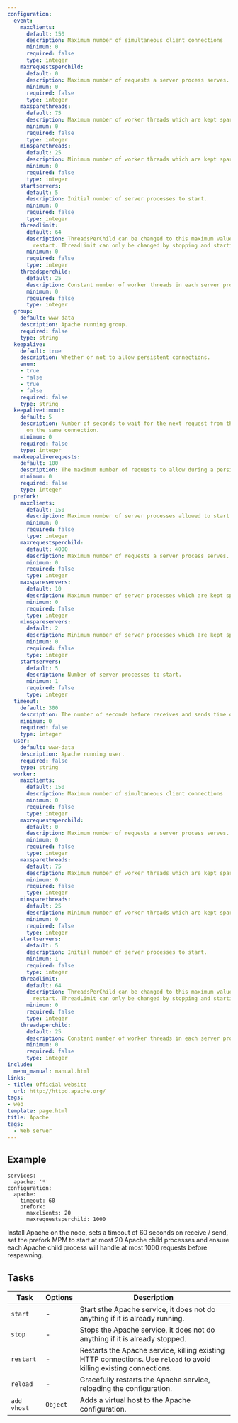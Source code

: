 ```yaml
---
configuration:
  event:
    maxclients:
      default: 150
      description: Maximum number of simultaneous client connections
      minimum: 0
      required: false
      type: integer
    maxrequestsperchild:
      default: 0
      description: Maximum number of requests a server process serves.
      minimum: 0
      required: false
      type: integer
    maxsparethreads:
      default: 75
      description: Maximum number of worker threads which are kept spare.
      minimum: 0
      required: false
      type: integer
    minsparethreads:
      default: 25
      description: Minimum number of worker threads which are kept spare,
      minimum: 0
      required: false
      type: integer
    startservers:
      default: 5
      description: Initial number of server processes to start.
      minimum: 0
      required: false
      type: integer
    threadlimit:
      default: 64
      description: ThreadsPerChild can be changed to this maximum value during a graceful
        restart. ThreadLimit can only be changed by stopping and starting Apache.
      minimum: 0
      required: false
      type: integer
    threadsperchild:
      default: 25
      description: Constant number of worker threads in each server process.
      minimum: 0
      required: false
      type: integer
  group:
    default: www-data
    description: Apache running group.
    required: false
    type: string
  keepalive:
    default: true
    description: Whether or not to allow persistent connections.
    enum:
    - true
    - false
    - true
    - false
    required: false
    type: string
  keepalivetimout:
    default: 5
    description: Number of seconds to wait for the next request from the same client
      on the same connection.
    minimum: 0
    required: false
    type: integer
  maxkeepaliverequests:
    default: 100
    description: The maximum number of requests to allow during a persistent connection.
    minimum: 0
    required: false
    type: integer
  prefork:
    maxclients:
      default: 150
      description: Maximum number of server processes allowed to start.
      minimum: 0
      required: false
      type: integer
    maxrequestsperchild:
      default: 4000
      description: Maximum number of requests a server process serves.
      minimum: 0
      required: false
      type: integer
    maxspareservers:
      default: 10
      description: Maximum number of server processes which are kept spare.
      minimum: 0
      required: false
      type: integer
    minspareservers:
      default: 2
      description: Minimum number of server processes which are kept spare.
      minimum: 0
      required: false
      type: integer
    startservers:
      default: 5
      description: Number of server processes to start.
      minimum: 1
      required: false
      type: integer
  timeout:
    default: 300
    description: The number of seconds before receives and sends time out.
    minimum: 0
    required: false
    type: integer
  user:
    default: www-data
    description: Apache running user.
    required: false
    type: string
  worker:
    maxclients:
      default: 150
      description: Maximum number of simultaneous client connections
      minimum: 0
      required: false
      type: integer
    maxrequestsperchild:
      default: 0
      description: Maximum number of requests a server process serves.
      minimum: 0
      required: false
      type: integer
    maxsparethreads:
      default: 75
      description: Maximum number of worker threads which are kept spare.
      minimum: 0
      required: false
      type: integer
    minsparethreads:
      default: 25
      description: Minimum number of worker threads which are kept spare,
      minimum: 0
      required: false
      type: integer
    startservers:
      default: 5
      description: Initial number of server processes to start.
      minimum: 1
      required: false
      type: integer
    threadlimit:
      default: 64
      description: ThreadsPerChild can be changed to this maximum value during a graceful
        restart. ThreadLimit can only be changed by stopping and starting Apache.
      minimum: 0
      required: false
      type: integer
    threadsperchild:
      default: 25
      description: Constant number of worker threads in each server process.
      minimum: 0
      required: false
      type: integer
include:
  menu_manual: manual.html
links:
- title: Official website
  url: http://httpd.apache.org/
tags:
- web
template: page.html
title: Apache
tags:
  - Web server
---
```



## Example

    services:
      apache: '*'
    configuration:
      apache:
        timeout: 60
        prefork:
          maxclients: 20
          maxrequestsperchild: 1000

Install Apache on the node, sets a timeout of 60 seconds on receive / send, set the prefork MPM to start at most 20 Apache child processes and ensure each Apache child process will handle at most 1000 requests before respawning.

## Tasks

Task | Options | Description 
--- | --- | ---
`start` | - | Start sthe Apache service, it does not do anything if it is already running.
`stop` | - | Stops the Apache service, it does not do anything if it is already stopped.
`restart` | - | Restarts the Apache service, killing existing HTTP connections. Use `reload` to avoid killing existing connections.
`reload` | - | Gracefully restarts the Apache service, reloading the configuration.
`add vhost` | `Object` | Adds a virtual host to the Apache configuration.